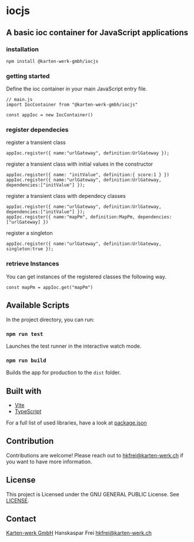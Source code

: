 # iocjs

## A basic ioc container for JavaScript applications

### installation

```
npm install @karten-werk-gmbh/iocjs
```

### getting started

Define the ioc container in your main JavaScript entry file.

```
// main.js
import IocContainer from "@karten-werk-gmbh/iocjs"

const appIoc = new IocContainer()

```

### register dependecies

register a transient class

```
appIoc.register({ name:"urlGateway", definition:UrlGateway });
```

register a transient class with initial values in the constructor

```
appIoc.register({ name: "initValue", definition:{ score:1 } })
appIoc.register({ name:"urlGateway", definition:UrlGateway, dependencies:["initValue"] });
```

register a transient class with dependecy classes

```
appIoc.register({ name:"urlGateway", definition:UrlGateway, dependencies:["initValue"] });
appIoc.register({ name:"mapPm", definition:MapPm, dependencies:["urlGateway] })
```

register a singleton

```
appIoc.register({ name:"urlGateway", definition:UrlGateway, singleton:true });
```

### retrieve Instances

You can get instances of the registered classes the following way.

```
const mapPm = appIoc.get("mapPm")

```

## Available Scripts

In the project directory, you can run:

### `npm run test`

Launches the test runner in the interactive watch mode.<br />

### `npm run build`

Builds the app for production to the `dist` folder.<br />

## Built with

- [Vite](https://vitejs.dev/)
- [TypeScript](https://www.typescriptlang.org/)

For a full list of used libraries, have a look at [package.json](package.json)

## Contribution

Contributions are welcome! Please reach out to [hkfrei@karten-werk.ch](mailto:hkfrei@karten-werk.ch) if you want to have more information.

## License

This project is Licensed under the GNU GENERAL PUBLIC License. See [LICENSE](LICENSE).

## Contact

[Karten-werk GmbH](https://karten-werk.ch)
Hanskaspar Frei
[hkfrei@karten-werk.ch](mailto:hkfrei@karten-werk.ch)
